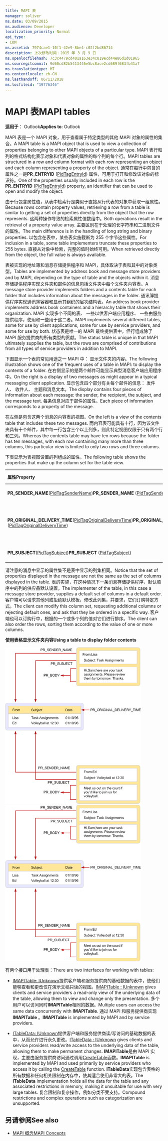 ```yaml
---
title: MAPI 表
manager: soliver
ms.date: 03/09/2015
ms.audience: Developer
localization_priority: Normal
api_type:
- COM
ms.assetid: 7974cae1-10f1-42e9-8be4-c02f2bd86714
description: 上次修改时间：2015 年 3 月 9 日
ms.openlocfilehash: 7c3c4479cd401a163e34c819ecd44e86d1d01965
ms.sourcegitcommit: 9d60cd82b5413446e5bc8ace2cd689f683fb41a7
ms.translationtype: MT
ms.contentlocale: zh-CN
ms.lasthandoff: 06/11/2018
ms.locfileid: "19776346"
---
```

# <a name="mapi-tables"></a><span data-ttu-id="bebf8-103">MAPI 表</span><span class="sxs-lookup"><span data-stu-id="bebf8-103">MAPI tables</span></span>
  
<span data-ttu-id="bebf8-104">**适用于**： Outlook</span><span class="sxs-lookup"><span data-stu-id="bebf8-104">**Applies to**: Outlook</span></span> 
  
<span data-ttu-id="bebf8-105">MAPI 表是一个 MAPI 对象，用于查看属于特定类型的其他 MAPI 对象的属性的集合。</span><span class="sxs-lookup"><span data-stu-id="bebf8-105">A MAPI table is a MAPI object that is used to view a collection of properties belonging to other MAPI objects of a particular type.</span></span> <span data-ttu-id="bebf8-106">MAPI 表行和列的格式结构化表示对象和代表对象的属性的每个列的每个行。</span><span class="sxs-lookup"><span data-stu-id="bebf8-106">MAPI tables are structured in a row and column format with each row representing an object and each column representing a property of the object.</span></span> <span data-ttu-id="bebf8-107">通常在每行中包含的属性之一是**PR_ENTRYID** ([PidTagEntryId](pidtagentryid-canonical-property.md)) 属性，可用于打开和修改该对象的标识符。</span><span class="sxs-lookup"><span data-stu-id="bebf8-107">One of the properties usually included in each row is the **PR_ENTRYID** ([PidTagEntryId](pidtagentryid-canonical-property.md)) property, an identifier that can be used to open and modify the object.</span></span> 
  
<span data-ttu-id="bebf8-108">由于行包含属性值，从表中检索行是类似于直接从行代表的对象中获取一组属性。</span><span class="sxs-lookup"><span data-stu-id="bebf8-108">Because rows contain property values, retrieving a row from a table is similar to getting a set of properties directly from the object that the row represents.</span></span> <span data-ttu-id="bebf8-109">这两种操作导致的检索属性值数组中。</span><span class="sxs-lookup"><span data-stu-id="bebf8-109">Both operations result in the retrieval of a property value array.</span></span> <span data-ttu-id="bebf8-110">主要区别在于处理的长字符串和二进制文件的属性。</span><span class="sxs-lookup"><span data-stu-id="bebf8-110">The main difference is in the handling of long string and binary properties.</span></span> <span data-ttu-id="bebf8-111">以包含在表中，某些表实施截断为 255 个字节这些属性。</span><span class="sxs-lookup"><span data-stu-id="bebf8-111">For inclusion in a table, some table implementers truncate these properties to 255 bytes.</span></span> <span data-ttu-id="bebf8-112">直接从对象中检索，完整的值时始终可用。</span><span class="sxs-lookup"><span data-stu-id="bebf8-112">When retrieved directly from the object, the full value is always available.</span></span>
  
<span data-ttu-id="bebf8-113">表被实现的地址簿和消息存储提供程序和 MAPI，具体取决于表和其中的对象类型。</span><span class="sxs-lookup"><span data-stu-id="bebf8-113">Tables are implemented by address book and message store providers and by MAPI, depending on the type of table and the objects within it.</span></span> <span data-ttu-id="bebf8-114">消息存储提供程序实现文件夹和邮件的信息包括文件夹中每个文件夹内容表。</span><span class="sxs-lookup"><span data-stu-id="bebf8-114">A message store provider implements folders and a contents table for each folder that includes information about the messages in the folder.</span></span> <span data-ttu-id="bebf8-115">通讯簿提供程序实现通讯簿容器和显示其组织的层次结构表。</span><span class="sxs-lookup"><span data-stu-id="bebf8-115">An address book provider implements address book containers and a hierarchy table that shows their organization.</span></span> <span data-ttu-id="bebf8-116">MAPI 实现多个不同的表、 一些以供客户端应用程序、 一些由服务提供程序，使用和一些用于这二者。</span><span class="sxs-lookup"><span data-stu-id="bebf8-116">MAPI implements several different tables, some for use by client applications, some for use by service providers, and some for use by both.</span></span> <span data-ttu-id="bebf8-117">状态表是唯一的 MAPI 最终提供表中，但行组成除了 MAPI 服务提供商的所有类型的贡献。</span><span class="sxs-lookup"><span data-stu-id="bebf8-117">The status table is unique in that MAPI ultimately supplies the table, but the rows are comprised of contributions from all types of service providers in addition to MAPI.</span></span> 
  
<span data-ttu-id="bebf8-118">下图显示一个表的常见用途之一 MAPI 中： 显示文件夹的内容。</span><span class="sxs-lookup"><span data-stu-id="bebf8-118">The following illustration shows one of the frequent uses of a table in MAPI: to display the contents of a folder.</span></span> <span data-ttu-id="bebf8-119">在右侧显示的是两个邮件可能显示典型消息客户端应用程序中。</span><span class="sxs-lookup"><span data-stu-id="bebf8-119">On the right is a display of two messages as might appear in a typical messaging client application.</span></span> <span data-ttu-id="bebf8-120">显示包含四个部分有关每个邮件的信息： 发件人、 收件人、 主题和消息文本。</span><span class="sxs-lookup"><span data-stu-id="bebf8-120">The display contains four pieces of information about each message: the sender, the recipient, the subject, and the message text.</span></span> <span data-ttu-id="bebf8-121">每条信息对应于邮件的属性。</span><span class="sxs-lookup"><span data-stu-id="bebf8-121">Each piece of information corresponds to a property of the message.</span></span>
  
<span data-ttu-id="bebf8-122">在左侧是包含这两个消息的内容表的视图。</span><span class="sxs-lookup"><span data-stu-id="bebf8-122">On the left is a view of the contents table that includes these two messages.</span></span> <span data-ttu-id="bebf8-123">而内容表可能具有十行，因为该文件夹具有十个邮件，其中每一行包含三个以上列多，则此特定视图仅限于只有两个行和三列。</span><span class="sxs-lookup"><span data-stu-id="bebf8-123">Whereas the contents table may have ten rows because the folder has ten messages, with each row containing many more than three columns, this particular view is limited to only two rows and three columns.</span></span>
  
<span data-ttu-id="bebf8-124">下表显示为表视图设置的列组成的属性。</span><span class="sxs-lookup"><span data-stu-id="bebf8-124">The following table shows the properties that make up the column set for the table view.</span></span>
  
|<span data-ttu-id="bebf8-125">**属性**</span><span class="sxs-lookup"><span data-stu-id="bebf8-125">**Property**</span></span>|<span data-ttu-id="bebf8-126">**说明**</span><span class="sxs-lookup"><span data-stu-id="bebf8-126">**Description**</span></span>|
|:-----|:-----|
|<span data-ttu-id="bebf8-127">**PR_SENDER_NAME**([PidTagSenderName](pidtagsendername-canonical-property.md))</span><span class="sxs-lookup"><span data-stu-id="bebf8-127">**PR_SENDER_NAME** ([PidTagSenderName](pidtagsendername-canonical-property.md))</span></span>  <br/> |<span data-ttu-id="bebf8-128">发件人姓名</span><span class="sxs-lookup"><span data-stu-id="bebf8-128">Sender name</span></span>  <br/> |
|<span data-ttu-id="bebf8-129">**PR_ORIGINAL_DELIVERY_TIME**([PidTagOriginalDeliveryTime](pidtagoriginaldeliverytime-canonical-property.md))</span><span class="sxs-lookup"><span data-stu-id="bebf8-129">**PR_ORIGINAL_DELIVERY_TIME** ([PidTagOriginalDeliveryTime](pidtagoriginaldeliverytime-canonical-property.md))</span></span>  <br/> |<span data-ttu-id="bebf8-130">日期和时间发送邮件时</span><span class="sxs-lookup"><span data-stu-id="bebf8-130">Date and time when the message was sent</span></span>  <br/> |
|<span data-ttu-id="bebf8-131">**PR_SUBJECT**([PidTagSubject](pidtagsubject-canonical-property.md))</span><span class="sxs-lookup"><span data-stu-id="bebf8-131">**PR_SUBJECT** ([PidTagSubject](pidtagsubject-canonical-property.md))</span></span>  <br/> |<span data-ttu-id="bebf8-132">邮件主题行</span><span class="sxs-lookup"><span data-stu-id="bebf8-132">Message subject line</span></span>  <br/> |
   
<span data-ttu-id="bebf8-133">请注意的消息中显示的属性集不是表中显示的列集相同。</span><span class="sxs-lookup"><span data-stu-id="bebf8-133">Notice that the set of properties displayed in the message are not the same as the set of columns displayed in the table.</span></span> <span data-ttu-id="bebf8-134">表的实施，在这种情况下一条消息存储提供程序，默认顺序中的列的供应品默认设置。</span><span class="sxs-lookup"><span data-stu-id="bebf8-134">The implementer of the table, in this case a message store provider, supplies a default set of columns in a default order.</span></span> <span data-ttu-id="bebf8-135">客户端可以请求其他列或拒绝默认模板，修改此列集，并要求，它们订购特定方式。</span><span class="sxs-lookup"><span data-stu-id="bebf8-135">The client can modify this column set, requesting additional columns or rejecting default ones, and ask that they be ordered in a specific way.</span></span> <span data-ttu-id="bebf8-136">客户端也可以订购行中，根据的一个或多个列的值对它们进行排序。</span><span class="sxs-lookup"><span data-stu-id="bebf8-136">The client can also order the rows, sorting them according to the value of one or more columns.</span></span>
  
<span data-ttu-id="bebf8-137">**使用表格显示文件夹内容**</span><span class="sxs-lookup"><span data-stu-id="bebf8-137">**Using a table to display folder contents**</span></span>
  
<span data-ttu-id="bebf8-138">![使用表以显示文件夹内容](media/amapi_54.gif "使用表以显示文件夹内容")</span><span class="sxs-lookup"><span data-stu-id="bebf8-138">![Using a table to display folder contents](media/amapi_54.gif "Using a table to display folder contents")</span></span>
  
<span data-ttu-id="bebf8-139">有两个接口用于处理表：</span><span class="sxs-lookup"><span data-stu-id="bebf8-139">There are two interfaces for working with tables:</span></span>
  
- <span data-ttu-id="bebf8-140">[IMAPITable: IUnknown](imapitableiunknown.md)提供客户端和服务提供商的基础数据的表中，使他们能够查看和更改仅在演示文稿只读的视图。</span><span class="sxs-lookup"><span data-stu-id="bebf8-140">[IMAPITable : IUnknown](imapitableiunknown.md) gives clients and service providers a read-only view of the underlying data of the table, allowing them to view and change only the presentation.</span></span> <span data-ttu-id="bebf8-141">多个用户可以访问同时**IMAPITable**相同的数据。</span><span class="sxs-lookup"><span data-stu-id="bebf8-141">Multiple users can access the same data concurrently with **IMAPITable**.</span></span> <span data-ttu-id="bebf8-142">通过 MAPI 和服务提供商实现**IMAPITable** 。</span><span class="sxs-lookup"><span data-stu-id="bebf8-142">**IMAPITable** is implemented by MAPI and by service providers.</span></span> 
    
- <span data-ttu-id="bebf8-143">[ITableData: IUnknown](itabledataiunknown.md)提供客户端和服务提供商读/写访问的基础数据的表中，从而允许进行永久更改。</span><span class="sxs-lookup"><span data-stu-id="bebf8-143">[ITableData : IUnknown](itabledataiunknown.md) gives clients and service providers read/write access to the underlying data of the table, allowing them to make permanent changes.</span></span> <span data-ttu-id="bebf8-144">**IMAPITable**是由 MAPI 实现，主要由服务提供商访问通过调用[CreateTable](createtable.md)函数。</span><span class="sxs-lookup"><span data-stu-id="bebf8-144">**IMAPITable** is implemented by MAPI and used primarily by service providers who access it by calling the [CreateTable](createtable.md) function.</span></span> <span data-ttu-id="bebf8-145">**ITableData**实现包含表格的所有数据和任何相关限制在内存中，使其适合使用非常大的表。</span><span class="sxs-lookup"><span data-stu-id="bebf8-145">The **ITableData** implementation holds all the data for the table and any associated restrictions in memory, making it unsuitable for use with very large tables.</span></span> <span data-ttu-id="bebf8-146">复合限制和复杂操作，例如分类不受支持。</span><span class="sxs-lookup"><span data-stu-id="bebf8-146">Compound restrictions and complex operations such as categorization are unsupported.</span></span> 
    
## <a name="see-also"></a><span data-ttu-id="bebf8-147">另请参阅</span><span class="sxs-lookup"><span data-stu-id="bebf8-147">See also</span></span>

- [<span data-ttu-id="bebf8-148">MAPI 概念</span><span class="sxs-lookup"><span data-stu-id="bebf8-148">MAPI Concepts</span></span>](mapi-concepts.md)


